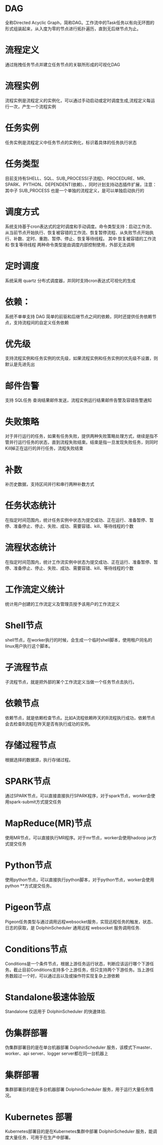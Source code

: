 # DAG
全称Directed Acyclic Graph，简称DAG。工作流中的Task任务以有向无环图的形式组装起来，从入度为零的节点进行拓扑遍历，直到无后继节点为止。

# 流程定义
通过拖拽任务节点并建立任务节点的关联所形成的可视化DAG

# 流程实例
流程实例是流程定义的实例化，可以通过手动启动或定时调度生成,流程定义每运行一次，产生一个流程实例

# 任务实例
任务实例是流程定义中任务节点的实例化，标识着具体的任务执行状态

# 任务类型
目前支持有SHELL、SQL、SUB_PROCESS(子流程)、PROCEDURE、MR、SPARK、PYTHON、DEPENDENT(依赖)、，同时计划支持动态插件扩展，注意：其中子 SUB_PROCESS 也是一个单独的流程定义，是可以单独启动执行的

# 调度方式
系统支持基于cron表达式的定时调度和手动调度。命令类型支持：启动工作流、从当前节点开始执行、恢复被容错的工作流、恢复暂停流程、从失败节点开始执行、补数、定时、重跑、暂停、停止、恢复等待线程。 其中 恢复被容错的工作流 和 恢复等待线程 两种命令类型是由调度内部控制使用，外部无法调用

# 定时调度
系统采用 quartz 分布式调度器，并同时支持cron表达式可视化的生成

# 依赖：
系统不单单支持 DAG 简单的前驱和后继节点之间的依赖，同时还提供任务依赖节点，支持流程间的自定义任务依赖

# 优先级 
支持流程实例和任务实例的优先级，如果流程实例和任务实例的优先级不设置，则默认是先进先出

# 邮件告警
支持 SQL任务 查询结果邮件发送，流程实例运行结果邮件告警及容错告警通知

# 失败策略
对于并行运行的任务，如果有任务失败，提供两种失败策略处理方式，继续是指不管并行运行任务的状态，直到流程失败结束。结束是指一旦发现失败任务，则同时Kill掉正在运行的并行任务，流程失败结束

# 补数
补历史数据，支持区间并行和串行两种补数方式

# 任务状态统计
在指定时间范围内，统计任务实例中状态为提交成功、正在运行、准备暂停、暂停、准备停止、停止、失败、成功、需要容错、kill、等待线程的个数

# 流程状态统计
在指定时间范围内，统计工作流实例中状态为提交成功、正在运行、准备暂停、暂停、准备停止、停止、失败、成功、需要容错、kill、等待线程的个数

# 工作流定义统计
统计用户创建的工作流定义及管理员授予该用户的工作流定义

# Shell节点
shell节点，在worker执行的时候，会生成一个临时shell脚本，使用租户同名的linux用户执行这个脚本。

# 子流程节点
子流程节点，就是把外部的某个工作流定义当做一个任务节点去执行。

# 依赖节点
依赖节点，就是依赖检查节点。比如A流程依赖昨天的B流程执行成功，依赖节点会去检查B流程在昨天是否有执行成功的实例。

# 存储过程节点
根据选择的数据源，执行存储过程。

# SPARK节点
通过SPARK节点，可以直接直接执行SPARK程序，对于spark节点，worker会使用spark-submit方式提交任务

# MapReduce(MR)节点
使用MR节点，可以直接执行MR程序。对于mr节点，worker会使用hadoop jar方式提交任务

# Python节点
使用python节点，可以直接执行python脚本，对于python节点，worker会使用python **方式提交任务。

# Pigeon节点
Pigeon任务类型与通过调用远程websocket服务，实现远程任务的触发，状态、日志的获取，是 DolphinScheduler 通用远程 websocket 服务调用任务.

# Conditions节点
Conditions是一个条件节点，根据上游任务运行状态，判断应该运行哪个下游任务。截止目前Conditions支持多个上游任务，但只支持两个下游任务。当上游任务数超过一个时，可以通过且以及或操作符实现复杂上游依赖

# Standalone极速体验版
Standalone 仅适用于 DolphinScheduler 的快速体验.

# 伪集群部署
伪集群部署目的是在单台机器部署 DolphinScheduler 服务，该模式下master、worker、api server、logger server都在同一台机器上

# 集群部署
集群部署目的是在多台机器部署 DolphinScheduler 服务，用于运行大量任务情况。

# Kubernetes 部署
Kubernetes部署目的是在Kubernetes集群中部署 DolphinScheduler 服务，能调度大量任务，可用于在生产中部署。
